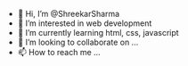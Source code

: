 - 👋 Hi, I’m @ShreekarSharma
- 👀 I’m interested in web development
- 🌱 I’m currently learning html, css, javascript
- 💞️ I’m looking to collaborate on ...
- 📫 How to reach me ...

<!---
ShreekarSharma/ShreekarSharma is a ✨ special ✨ repository because its `README.md` (this file) appears on your GitHub profile.
You can click the Preview link to take a look at your changes.
--->
